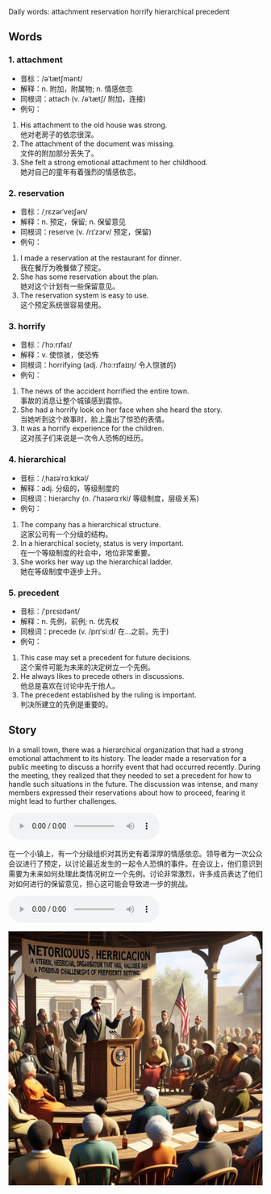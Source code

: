 Daily words: attachment reservation horrify hierarchical precedent

## Words
### 1. attachment
- 音标：/əˈtætʃmənt/ <span style="cursor: pointer;" onclick="document.getElementById('audio-player-1').play()"><i class="fas fa-volume-up"></i></span>
<audio id="audio-player-1" src="audios/words/attachment.mp3" style="display:none;"></audio>
- 解释：n. 附加，附属物; n. 情感依恋
- 同根词：attach (v. /əˈtætʃ/ 附加，连接)
- 例句：
1. His attachment to the old house was strong.  
他对老房子的依恋很深。  
2. The attachment of the document was missing.  
文件的附加部分丢失了。  
3. She felt a strong emotional attachment to her childhood.  
她对自己的童年有着强烈的情感依恋。

### 2. reservation
- 音标：/ˌrɛzərˈveɪʃən/ <span style="cursor: pointer;" onclick="document.getElementById('audio-player-2').play()"><i class="fas fa-volume-up"></i></span>
<audio id="audio-player-2" src="audios/words/reservation.mp3" style="display:none;"></audio>
- 解释：n. 预定，保留; n. 保留意见
- 同根词：reserve (v. /rɪˈzɜrv/ 预定，保留)
- 例句：
1. I made a reservation at the restaurant for dinner.  
我在餐厅为晚餐做了预定。  
2. She has some reservation about the plan.  
她对这个计划有一些保留意见。  
3. The reservation system is easy to use.  
这个预定系统很容易使用。

### 3. horrify
- 音标：/ˈhɔːrɪfaɪ/ <span style="cursor: pointer;" onclick="document.getElementById('audio-player-3').play()"><i class="fas fa-volume-up"></i></span>
<audio id="audio-player-3" src="audios/words/horrify.mp3" style="display:none;"></audio>
- 解释：v. 使惊骇，使恐怖
- 同根词：horrifying (adj. /ˈhɔːrɪfaɪɪŋ/ 令人惊骇的)
- 例句：
1. The news of the accident horrified the entire town.  
事故的消息让整个城镇感到震惊。  
2. She had a horrify look on her face when she heard the story.  
当她听到这个故事时，脸上露出了惊恐的表情。  
3. It was a horrify experience for the children.  
这对孩子们来说是一次令人恐怖的经历。

### 4. hierarchical
- 音标：/ˌhaɪəˈrɑːkɪkəl/ <span style="cursor: pointer;" onclick="document.getElementById('audio-player-4').play()"><i class="fas fa-volume-up"></i></span>
<audio id="audio-player-4" src="audios/words/hierarchical.mp3" style="display:none;"></audio>
- 解释：adj. 分级的，等级制度的
- 同根词：hierarchy (n. /ˈhaɪərɑːrki/ 等级制度，层级关系)
- 例句：
1. The company has a hierarchical structure.  
这家公司有一个分级的结构。  
2. In a hierarchical society, status is very important.  
在一个等级制度的社会中，地位非常重要。  
3. She works her way up the hierarchical ladder.  
她在等级制度中逐步上升。

### 5. precedent
- 音标：/ˈprɛsɪdənt/ <span style="cursor: pointer;" onclick="document.getElementById('audio-player-5').play()"><i class="fas fa-volume-up"></i></span>
<audio id="audio-player-5" src="audios/words/precedent.mp3" style="display:none;"></audio>
- 解释：n. 先例，前例; n. 优先权
- 同根词：precede (v. /prɪˈsiːd/ 在...之前，先于)
- 例句：
1. This case may set a precedent for future decisions.  
这个案件可能为未来的决定树立一个先例。  
2. He always likes to precede others in discussions.  
他总是喜欢在讨论中先于他人。  
3. The precedent established by the ruling is important.  
判决所建立的先例是重要的。

## Story
In a small town, there was a hierarchical organization that had a strong emotional attachment to its history. The leader made a reservation for a public meeting to discuss a horrify event that had occurred recently. During the meeting, they realized that they needed to set a precedent for how to handle such situations in the future. The discussion was intense, and many members expressed their reservations about how to proceed, fearing it might lead to further challenges.

<audio controls>
  <source src="./audios/story/2024-10-30-english.mp3" type="audio/mpeg">
  你的浏览器不支持音频元素。
</audio>
  

在一个小镇上，有一个分级组织对其历史有着深厚的情感依恋。领导者为一次公众会议进行了预定，以讨论最近发生的一起令人恐惧的事件。在会议上，他们意识到需要为未来如何处理此类情况树立一个先例。讨论非常激烈，许多成员表达了他们对如何进行的保留意见，担心这可能会导致进一步的挑战。

<audio controls>
  <source src="./audios/story/2024-10-30-chinese.mp3" type="audio/mpeg">
  你的浏览器不支持音频元素。
</audio>
  

![story](./images/2024-10-30.png)

